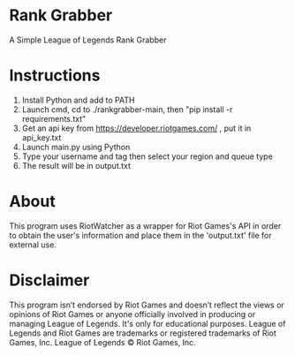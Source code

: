 # Rank Grabber
A Simple League of Legends Rank Grabber

# Instructions
 1. Install Python and add to PATH
 2. Launch cmd, cd to ./rankgrabber-main, then "pip install -r requirements.txt"
 3. Get an api key from https://developer.riotgames.com/ , put it in api_key.txt
 4. Launch main.py using Python
 5. Type your username and tag then select your region and queue type
 6. The result will be in output.txt

# About 
This program uses RiotWatcher as a wrapper for Riot Games's API in order to obtain the user's information and place them in the 'output.txt' file for external use.

# Disclaimer
This program isn’t endorsed by Riot Games and doesn’t reflect the views or opinions of Riot Games or anyone officially involved in producing or managing League of Legends. It's only for educational purposes.
League of Legends and Riot Games are trademarks or registered trademarks of Riot Games, Inc. League of Legends © Riot Games, Inc.
